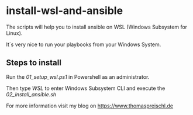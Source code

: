 # install-wsl-and-ansible
The scripts will help you to install ansible on WSL (Windows Subsystem for Linux).

It´s very nice to run your playbooks from your Windows System.

## Steps to install

Run the *01_setup_wsl.ps1* in Powershell as an administrator.

Then type *WSL* to enter Windows Subsystem CLI and execute the *02_install_ansible.sh*

For more information visit my blog on https://www.thomaspreischl.de
